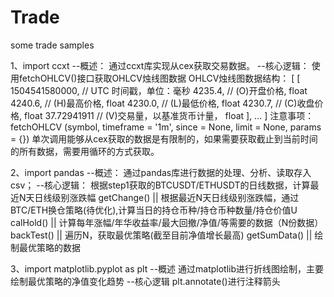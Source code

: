 # Trade
some trade samples

1、import ccxt
--概述：
通过ccxt库实现从cex获取交易数据。
--核心逻辑：
使用fetchOHLCV()接口获取OHLCV烛线图数据
OHLCV烛线图数据结构：
[
    [
        1504541580000, // UTC 时间戳，单位：毫秒
        4235.4,        // (O)开盘价格, float
        4240.6,        // (H)最高价格, float
        4230.0,        // (L)最低价格, float
        4230.7,        // (C)收盘价格, float
        37.72941911    // (V)交易量，以基准货币计量， float
    ],
    ...
]
注意事项：
fetchOHLCV (symbol, timeframe = '1m', since = None, limit = None, params = {})
单次调用能够从cex获取的数据是有限制的，如果需要获取截止到当前时间的所有数据，需要用循环的方式获取。

2、import pandas
--概述：
通过pandas库进行数据的处理、分析、读取存入csv；
--核心逻辑：
根据step1获取的BTCUSDT/ETHUSDT的日线数据，计算最近N天日线级别涨跌幅
getChange()
                            ||
根据最近N天日线级别涨跌幅，通过BTC/ETH换仓策略(待优化),计算当日的持仓币种/持仓币种数量/持仓价值U
calHold()
                            ||
计算每年涨幅/年华收益率/最大回撤/净值/等需要的数据（N份数据）
backTest()
                            ||
遍历N，获取最优策略(截至目前净值增长最高)
getSumData()
                            ||
绘制最优策略的数据

3、import matplotlib.pyplot as plt
--概述
通过matplotlib进行折线图绘制，主要绘制最优策略的净值变化趋势
--核心逻辑
plt.annotate()进行注释箭头

